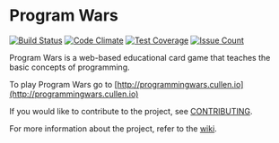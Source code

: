 # Program Wars
[![Build Status](https://travis-ci.org/johnanvik/program-wars.svg?branch=master)](https://travis-ci.org/johnanvik/program-wars)
[![Code Climate](https://codeclimate.com/github/johnanvik/program-wars/badges/gpa.svg)](https://codeclimate.com/github/johnanvik/program-wars)
[![Test Coverage](https://codeclimate.com/github/johnanvik/program-wars/badges/coverage.svg)](https://codeclimate.com/github/johnanvik/program-wars/coverage)
[![Issue Count](https://codeclimate.com/github/johnanvik/program-wars/badges/issue_count.svg)](https://codeclimate.com/github/johnanvik/program-wars/issues)

Program Wars is a web-based educational card game that teaches the basic concepts of programming.

To play Program Wars go to [http://programmingwars.cullen.io](http://programmingwars.cullen.io)

If you would like to contribute to the project, see [CONTRIBUTING](CONTRIBUTING.md).

For more information about the project, refer to the [wiki](https://github.com/johnanvik/program-wars/wiki).







